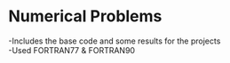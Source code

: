 # Numerical Problems
-Includes the base code and some results for the projects <br>
-Used FORTRAN77 & FORTRAN90

